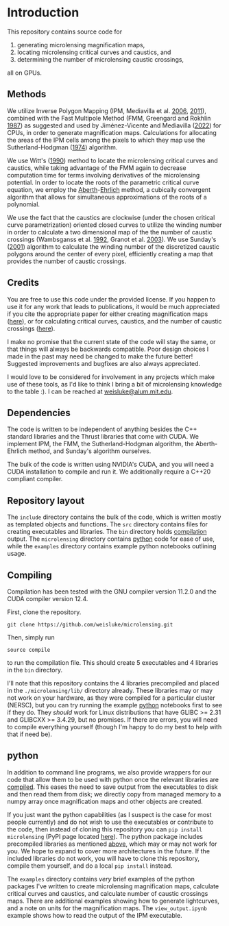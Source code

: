 # Introduction
This repository contains source code for 

1. generating microlensing magnification maps,
2. locating microlensing critical curves and caustics, and
3. determining the number of microlensing caustic crossings,

all on GPUs.

## Methods
We utilize Inverse Polygon Mapping (IPM, Mediavilla et al. [2006](https://ui.adsabs.harvard.edu/abs/2006ApJ...653..942M/abstract), [2011](https://ui.adsabs.harvard.edu/abs/2011ApJ...741...42M/abstract)), combined with the Fast Multipole Method (FMM, Greengard and Rokhlin [1987](https://ui.adsabs.harvard.edu/abs/1987JCoPh..73..325G/abstract)) as suggested and used by Jiménez-Vicente and Mediavilla ([2022](https://ui.adsabs.harvard.edu/abs/2022ApJ...941...80J/abstract)) for CPUs, in order to generate magnification maps. Calculations for allocating the areas of the IPM cells among the pixels to which they map use the Sutherland-Hodgman ([1974](https://doi.org/10.1145/360767.360802)) algorithm.

We use Witt's ([1990](https://ui.adsabs.harvard.edu/abs/1990A&A...236..311W)) method to locate the microlensing critical curves and caustics, while taking advantage of the FMM again to decrease computation time for terms involving derivatives of the microlensing potential. In order to locate the roots of the parametric critical curve equation, we employ the [Aberth](https://doi.org/10.2307/2005621)-[Ehrlich](https://doi.org/10.1145/363067.363115) method, a cubically convergent algorithm that allows for simultaneous approximations of the roots of a polynomial. 

We use the fact that the caustics are clockwise (under the chosen critical curve parametrization) oriented closed curves to utilize the winding number in order to calculate a two dimensional map of the the number of caustic crossings (Wambsganss et al. [1992](https://ui.adsabs.harvard.edu/abs/1992A&A...258..591), Granot et al. [2003](https://ui.adsabs.harvard.edu/abs/2003ApJ...583..575G)). We use Sunday's ([2001](https://web.archive.org/web/20130126163405/http://geomalgorithms.com/a03-_inclusion.html)) algorithm to calculate the winding number of the discretized caustic polygons around the center of every pixel, efficiently creating a map that provides the number of caustic crossings.

## Credits
You are free to use this code under the provided license. If you happen to use it for any work that leads to publications, it would be much appreciated if you cite the appropriate paper for either creating magnification maps ([here](https://ui.adsabs.harvard.edu/abs/2025arXiv250602114W/abstract)), or for calculating critical curves, caustics, and the number of caustic crossings ([here](https://ui.adsabs.harvard.edu/abs/2025arXiv250602121W/abstract)). 

I make no promise that the current state of the code will stay the same, or that things will always be backwards compatible. Poor design choices I made in the past may need be changed to make the future better! Suggested improvements and bugfixes are also always appreciated. 

I would love to be considered for involvement in any projects which make use of these tools, as I'd like to think I bring a bit of microlensing knowledge to the table :). I can be reached at [weisluke@alum.mit.edu](mailto:weisluke@alum.mit.edu).


## Dependencies
The code is written to be independent of anything besides the C++ standard libraries and the Thrust libraries that come with CUDA. We implement IPM, the FMM, the Sutherland-Hodgman algorithm, the Aberth-Ehrlich method, and Sunday's algorithm ourselves.

The bulk of the code is written using NVIDIA's CUDA, and you will need a CUDA installation to compile and run it. We additionally require a C++20 compliant compiler.

## Repository layout
The `include` directory contains the bulk of the code, which is written mostly as templated objects and functions. The `src` directory contains files for creating executables and libraries. The `bin` directory holds [compilation](#compiling) output. The `microlensing` directory contains [python](#python) code for ease of use, while the `examples` directory contains example python notebooks outlining usage.

## Compiling
Compilation has been tested with the GNU compiler version 11.2.0 and the CUDA compiler version 12.4.

First, clone the repository.
```
git clone https://github.com/weisluke/microlensing.git
```

Then, simply run 
```
source compile
```
to run the compilation file. This should create 5 executables and 4 libraries in the `bin` directory. 

I'll note that this repository contains the 4 libraries precompiled and placed in the `./microlensing/lib/` directory already. These libraries may or may not work on your hardware, as they were compiled for a particular cluster (NERSC), but you can try running the example [python](#python) notebooks first to see if they do. They *should* work for Linux distributions that have GLIBC >= 2.31 and GLIBCXX >= 3.4.29, but no promises. If there are errors, you will need to compile everything yourself (though I'm happy to do my best to help with that if need be).

## python

In addition to command line programs, we also provide wrappers for our code that allow them to be used with python once the relevant libraries are [compiled](#compiling). This eases the need to save output from the executables to disk and then read them from disk; we directly copy from managed memory to a numpy array once magnification maps and other objects are created. 

If you just want the python capabilities (as I suspect is the case for most people currently) and do not wish to use the executables or contribute to the code, then instead of cloning this repository you can `pip install microlensing` (PyPI page  located [here](https://pypi.org/project/microlensing/)). The python package includes precompiled libraries as mentioned [above](#compiling), which may or may not work for you. We hope to expand to cover more architectures in the future. If the included libraries do not work, you will have to clone this repository, compile them yourself, and do a local `pip install` instead.

The `examples` directory contains *very* brief examples of the python packages I've written to create microlensing magnification maps, calculate critical curves and caustics, and calculate number of caustic crossings maps. There are additional examples showing how to generate lightcurves, and a note on units for the magnification maps. The `view_output.ipynb` example shows how to read the output of the IPM executable.

